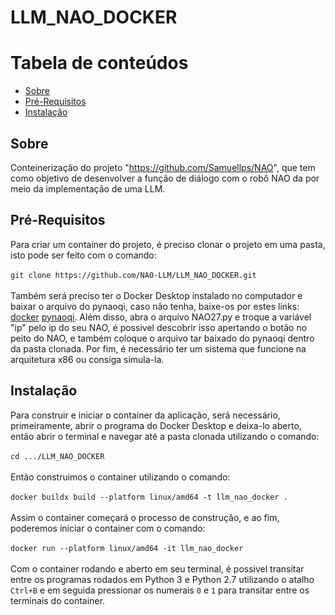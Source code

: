 # LLM_NAO_DOCKER


Tabela de conteúdos
=================
<!--ts-->
   * [Sobre](#sobre)
   * [Pré-Requisitos](#pré-requisitos)
   * [Instalação](#instalação)
<!--te-->

## Sobre
Conteinerização do projeto "https://github.com/Samuellps/NAO", que tem como objetivo de desenvolver a função de diálogo com o robô NAO da por meio da implementação de uma LLM.

## Pré-Requisitos
Para criar um container do projeto, é preciso clonar o projeto em uma pasta, isto pode ser feito com o comando:<br/><br/>
`git clone https://github.com/NAO-LLM/LLM_NAO_DOCKER.git`<br/><br/>
Também será preciso ter o Docker Desktop instalado no computador e baixar o arquivo do pynaoqi, caso não tenha, baixe-os por estes links: [docker](https://www.docker.com/products/docker-desktop/) [pynaoqi](https://community-static.aldebaran.com/resources/2.8.6/pynaoqi-python2.7-2.8.6.23-linux64-20191127_152327.tar.gz).
Além disso, abra o arquivo NAO27.py e troque a variável "ip" pelo ip do seu NAO, é possivel descobrir isso apertando o botão no peito do NAO, e também coloque o arquivo tar baixado do pynaoqi dentro da pasta clonada.
Por fim, é necessário ter um sistema que funcione na arquitetura x86 ou consiga simula-la.

## Instalação
Para construir e iniciar o container da aplicação, será necessário, primeiramente, abrir o programa do Docker Desktop e deixa-lo aberto, então abrir o terminal e navegar até a pasta clonada utilizando o comando:<br/><br/>
`cd .../LLM_NAO_DOCKER`<br/><br/>
Então construimos o container utilizando o comando:<br/><br/>
`docker buildx build --platform linux/amd64 -t llm_nao_docker .`<br/><br/>
Assim o container começará o processo de construção, e ao fim, poderemos iniciar o container com o comando:<br/><br/>
`docker run --platform linux/amd64 -it llm_nao_docker`<br/><br/>
Com o container rodando e aberto em seu terminal, é possivel transitar entre os programas rodados em Python 3 e Python 2.7 utilizando o atalho `Ctrl+B` e em seguida pressionar os numerais `0` e `1` para transitar entre os terminais do container.
